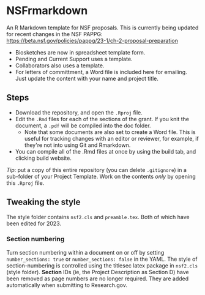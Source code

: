 # NSFrmarkdown
An R Markdown template for NSF proposals. This is currently being updated for recent changes in the NSF PAPPG: https://beta.nsf.gov/policies/pappg/23-1/ch-2-proposal-preparation

- Biosketches are now in spreadsheet template form.
- Pending and Current Support uses a template.
- Collaborators also uses a template.
- For letters of committment, a Word file is included here for emailing. Just update the content with your name and project title.

## Steps

- Download the repository, and open the `.Rproj` file.
- Edit the `.Rmd` files for each of the sections of the grant. If you knit the document, a `.pdf` will be compiled into the doc folder.
    - Note that some documents are also set to create a Word file. This is useful for tracking changes with an editor or reviewer, for example, if they're not into using Git and Rmarkdown.
- You can compile all of the .Rmd files at once by using the build tab, and clicking build website.

*Tip*: put a copy of this entire repository (you can delete `.gitignore`) in a sub-folder of your Project Template. Work on the contents *only* by opening this `.Rproj` file.

## Tweaking the style

The style folder contains `nsf2.cls` and  `preamble.tex`. Both of which have been edited for 2023.

### Section numbering

Turn section numbering within a document on or off by setting `number_sections: true` or `number_sections: false` in the YAML. The style of section-numbering is controlled using the titlesec latex package in `nsf2.cls` (style folder). **Section** IDs (ie, the Project Description as Section D) have been removed as page numbers are no longer required. They are added automatically when submitting to Research.gov.


